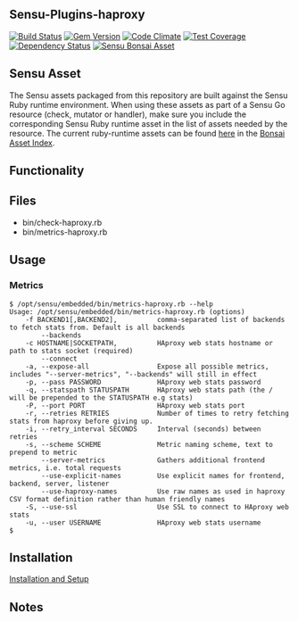 ## Sensu-Plugins-haproxy

[![Build Status](https://travis-ci.org/sensu-plugins/sensu-plugins-haproxy.svg?branch=master)](https://travis-ci.org/sensu-plugins/sensu-plugins-haproxy)
[![Gem Version](https://badge.fury.io/rb/sensu-plugins-haproxy.svg)](http://badge.fury.io/rb/sensu-plugins-haproxy)
[![Code Climate](https://codeclimate.com/github/sensu-plugins/sensu-plugins-haproxy/badges/gpa.svg)](https://codeclimate.com/github/sensu-plugins/sensu-plugins-haproxy)
[![Test Coverage](https://codeclimate.com/github/sensu-plugins/sensu-plugins-haproxy/badges/coverage.svg)](https://codeclimate.com/github/sensu-plugins/sensu-plugins-haproxy)
[![Dependency Status](https://gemnasium.com/sensu-plugins/sensu-plugins-haproxy.svg)](https://gemnasium.com/sensu-plugins/sensu-plugins-haproxy)
[![Sensu Bonsai Asset](https://img.shields.io/badge/Bonsai-Download%20Me-brightgreen.svg?colorB=89C967&logo=sensu)](https://bonsai.sensu.io/assets/ivoamorim/sensu-plugins-haproxy)

## Sensu Asset
The Sensu assets packaged from this repository are built against the Sensu Ruby runtime environment. When using these assets as part of a Sensu Go resource (check, mutator or handler), make sure you include the corresponding Sensu Ruby runtime asset in the list of assets needed by the resource. The current ruby-runtime assets can be found [here](https://bonsai.sensu.io/assets/sensu/sensu-ruby-runtime) in the [Bonsai Asset Index](bonsai.sensu.io).

## Functionality

## Files
 * bin/check-haproxy.rb
 * bin/metrics-haproxy.rb

## Usage


### Metrics

```
$ /opt/sensu/embedded/bin/metrics-haproxy.rb --help
Usage: /opt/sensu/embedded/bin/metrics-haproxy.rb (options)
    -f BACKEND1[,BACKEND2],          comma-separated list of backends to fetch stats from. Default is all backends
        --backends
    -c HOSTNAME|SOCKETPATH,          HAproxy web stats hostname or path to stats socket (required)
        --connect
    -a, --expose-all                 Expose all possible metrics, includes "--server-metrics", "--backends" will still in effect
    -p, --pass PASSWORD              HAproxy web stats password
    -q, --statspath STATUSPATH       HAproxy web stats path (the / will be prepended to the STATUSPATH e.g stats)
    -P, --port PORT                  HAproxy web stats port
    -r, --retries RETRIES            Number of times to retry fetching stats from haproxy before giving up.
    -i, --retry_interval SECONDS     Interval (seconds) between retries
    -s, --scheme SCHEME              Metric naming scheme, text to prepend to metric
        --server-metrics             Gathers additional frontend metrics, i.e. total requests
        --use-explicit-names         Use explicit names for frontend, backend, server, listener
        --use-haproxy-names          Use raw names as used in haproxy CSV format definition rather than human friendly names
    -S, --use-ssl                    Use SSL to connect to HAproxy web stats
    -u, --user USERNAME              HAproxy web stats username
$
```

## Installation

[Installation and Setup](http://sensu-plugins.io/docs/installation_instructions.html)

## Notes
